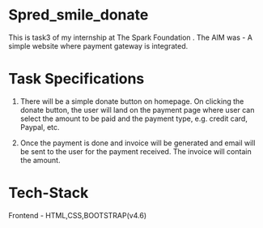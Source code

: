 # Spred_smile_donate
This is task3 of my internship at The Spark Foundation . The AIM was -  A simple website where payment gateway is integrated.

# Task Specifications 
1. There will be a simple donate button on homepage. On clicking the donate button, the user will land on the payment page where user can select the amount to be paid and the payment type, e.g. credit card, Paypal, etc.

2. Once the payment is done and invoice will be generated and email will be sent to the user for the payment received. The invoice will contain the amount.

# Tech-Stack
Frontend - HTML,CSS,BOOTSTRAP(v4.6)
